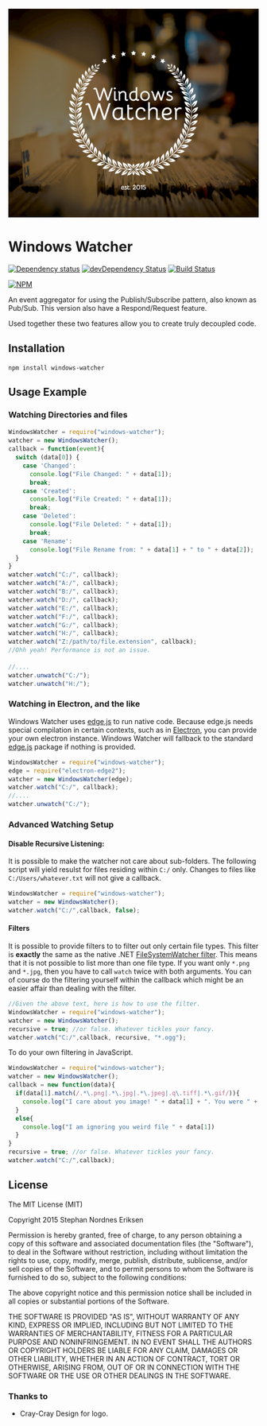 ![WindowsWatcher](/WindowsWatcher.png?raw=true)

# Windows Watcher

[![Dependency status](https://img.shields.io/david/stephan-nordnes-eriksen/windows-watcher.svg?style=flat)](https://david-dm.org/stephan-nordnes-eriksen/windows-watcher)
[![devDependency Status](https://img.shields.io/david/dev/stephan-nordnes-eriksen/windows-watcher.svg?style=flat)](https://david-dm.org/stephan-nordnes-eriksen/windows-watcher#info=devDependencies)
[![Build Status](https://img.shields.io/travis/stephan-nordnes-eriksen/windows-watcher.svg?style=flat&branch=master)](https://travis-ci.org/stephan-nordnes-eriksen/windows-watcher)

[![NPM](https://nodei.co/npm/windows-watcher.svg?style=flat)](https://npmjs.org/package/windows-watcher)

An event aggregator for using the Publish/Subscribe pattern, also known as Pub/Sub. This version also have a Respond/Request feature.

Used together these two features allow you to create truly decoupled code. 

## Installation

    npm install windows-watcher

## Usage Example

### Watching Directories and files

```javascript
WindowsWatcher = require("windows-watcher");
watcher = new WindowsWatcher();
callback = function(event){
  switch (data[0]) {
    case 'Changed':
      console.log("File Changed: " + data[1]);
      break;
    case 'Created':
      console.log("File Created: " + data[1]);
      break;
    case 'Deleted':
      console.log("File Deleted: " + data[1]);
      break;
    case 'Rename':
      console.log("File Rename from: " + data[1] + " to " + data[2]);
  }
}
watcher.watch("C:/", callback);
watcher.watch("A:/", callback);
watcher.watch("B:/", callback);
watcher.watch("D:/", callback);
watcher.watch("E:/", callback);
watcher.watch("F:/", callback);
watcher.watch("G:/", callback);
watcher.watch("H:/", callback);
watcher.watch("Z:/path/to/file.extension", callback);
//Ohh yeah! Performance is not an issue.

//....
watcher.unwatch("C:/");
watcher.unwatch("H:/");

```


### Watching in Electron, and the like
Windows Watcher uses [edge.js](http://tjanczuk.github.io/edge/) to run native code. Because edge.js needs special compilation in certain contexts, such as in [Electron](http://electron.atom.io/), you can provide your own electron instance. Windows Watcher will fallback to the standard [edge.js](http://tjanczuk.github.io/edge/) package if nothing is provided.

```javascript
WindowsWatcher = require("windows-watcher");
edge = require("electron-edge2");
watcher = new WindowsWatcher(edge);
watcher.watch("C:/", callback);
//....
watcher.unwatch("C:/");
```


### Advanced Watching Setup

#### Disable Recursive Listening:
It is possible to make the watcher not care about sub-folders. The following script will yield resulst for files residing within `C:/` only. Changes to files like `C:/Users/whatever.txt` will not give a callback.

```javascript
WindowsWatcher = require("windows-watcher");
watcher = new WindowsWatcher();
watcher.watch("C:/",callback, false);

```

#### Filters
It is possible to provide filters to to filter out only certain file types. This filter is **exactly** the same as the native .NET [FileSystemWatcher filter](https://msdn.microsoft.com/en-us/library/system.io.filesystemwatcher.filter.aspx?cs-save-lang=1&cs-lang=csharp#code-snippet-1). This means that it is not possible to list more than one file type. If you want only `*.png` and `*.jpg`, then you have to call `watch` twice with both arguments. You can of course do the filtering yourself within the callback which might be an easier affair than dealing with the filter.

```javascript
//Given the above text, here is how to use the filter.
WindowsWatcher = require("windows-watcher");
watcher = new WindowsWatcher();
recursive = true; //or false. Whatever tickles your fancy.
watcher.watch("C:/",callback, recursive, "*.ogg");
```

To do your own filtering in JavaScript.

```javascript
WindowsWatcher = require("windows-watcher");
watcher = new WindowsWatcher();
callback = new function(data){
  if(data[1].match(/.*\.png|.*\.jpg|.*\.jpeg|.q\.tiff|.*\.gif/)){
    console.log("I care about you image! " + data[1] + ". You were " + data[0]);
  }
  else{
    console.log("I am ignoring you weird file " + data[1])
  }
}
recursive = true; //or false. Whatever tickles your fancy.
watcher.watch("C:/",callback);
```

## License

The MIT License (MIT)

Copyright 2015 Stephan Nordnes Eriksen

Permission is hereby granted, free of charge, to any person obtaining a copy
of this software and associated documentation files (the "Software"), to deal
in the Software without restriction, including without limitation the rights
to use, copy, modify, merge, publish, distribute, sublicense, and/or sell
copies of the Software, and to permit persons to whom the Software is
furnished to do so, subject to the following conditions:

The above copyright notice and this permission notice shall be included in
all copies or substantial portions of the Software.

THE SOFTWARE IS PROVIDED "AS IS", WITHOUT WARRANTY OF ANY KIND, EXPRESS OR
IMPLIED, INCLUDING BUT NOT LIMITED TO THE WARRANTIES OF MERCHANTABILITY,
FITNESS FOR A PARTICULAR PURPOSE AND NONINFRINGEMENT. IN NO EVENT SHALL THE
AUTHORS OR COPYRIGHT HOLDERS BE LIABLE FOR ANY CLAIM, DAMAGES OR OTHER
LIABILITY, WHETHER IN AN ACTION OF CONTRACT, TORT OR OTHERWISE, ARISING FROM,
OUT OF OR IN CONNECTION WITH THE SOFTWARE OR THE USE OR OTHER DEALINGS IN
THE SOFTWARE.


### Thanks to
 - Cray-Cray Design for logo.
